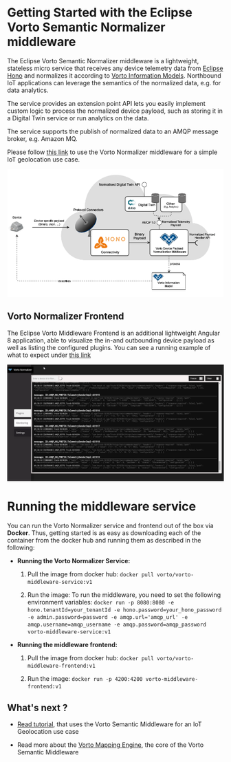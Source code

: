 
  

# Getting Started with the Eclipse Vorto Semantic Normalizer middleware

  

The Eclipse Vorto Semantic Normalizer middleware is a lightweight, stateless micro service that receives any device telemetry data from [Eclipse Hono](https://www.eclipse.org/hono) and normalizes it according to [Vorto Information Models](https://github.com/eclipse/vorto/blob/master/docs/vortolang-1.0.md). Northbound IoT applications can leverage the semantics of the normalized data, e.g. for data analytics.

  

The service provides an extension point API lets you easily implement custom logic to process the normalized device payload, such as storing it in a Digital Twin service or run analytics on the data.

  

The service supports the publish of normalized data to an AMQP message broker, e.g. Amazon MQ.

  

Please follow [this link](https://github.com/eclipse/vorto/blob/development/docs/tutorials/create_mapping_pipeline.md) to use the Vorto Normalizer middleware for a simple IoT geolocation use case.

  

![](overview.png)

  

## Vorto Normalizer Frontend

  

The Eclipse Vorto Middleware Frontend is an additional lightweight Angular 8 application, able to visualize the in-and outbounding device payload as well as listing the configured plugins. You can see a running example of what to expect under [this link](http://vorto-middleware.eu-central-1.elasticbeanstalk.com/)

  

![](frontend.png)

  
  
  

# Running the middleware service

You can run the Vorto Normalizer service and frontend out of the box via **Docker**. Thus, getting started is as easy as downloading each of the container from the docker hub and running them as described in the following:

-  **Running the Vorto Normalizer Service:**
	 1. Pull the image from docker hub: 
	 `docker pull vorto/vorto-middleware-service:v1`
	 
	2. Run the image:
	To run the middleware, you need to set the following environment variables:
	`docker run -p 8080:8080 -e hono.tenantId=your_tenantId -e hono.password=your_hono_password 		-e admin.password=password -e amqp.url='amqp_url' -e amqp.username=amqp_username -e amqp.password=amqp_password vorto-middleware-service:v1`


-  **Running the middleware frontend:**
	 1. Pull the image from docker hub: 
	 `docker pull vorto/vorto-middleware-frontend:v1`
	 
	2.  Run the image:
	`docker run -p 4200:4200 vorto-middleware-frontend:v1`




## What's next ?

  

  

*  [Read tutorial](https://github.com/eclipse/vorto/blob/development/docs/tutorials/create_mapping_pipeline.md), that uses the Vorto Semantic Middleware for an IoT Geolocation use case

  

* Read more about the [Vorto Mapping Engine](https://github.com/eclipse/vorto/blob/development/mapping-engine/Readme.md), the core of the Vorto Semantic Middleware